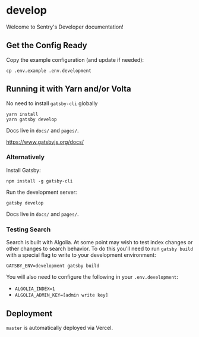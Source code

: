 # develop

Welcome to Sentry's Developer documentation!

## Get the Config Ready

Copy the example configuration (and update if needed):

```shell
cp .env.example .env.development
```

## Running it with Yarn and/or Volta

No need to install `gatsby-cli` globally

```shell
yarn install
yarn gatsby develop
```

Docs live in `docs/` and `pages/`.

https://www.gatsbyjs.org/docs/

### Alternatively

Install Gatsby:

```shell
npm install -g gatsby-cli
```

Run the development server:

```shell
gatsby develop
```

Docs live in `docs/` and `pages/`.

### Testing Search

Search is built with Algolia. At some point may wish to test index changes or other changes to search behavior. To do this you'll need to run `gatsby build` with a special flag to write to your development environment:

```
GATSBY_ENV=development gatsby build
```

You will also need to configure the following in your `.env.development`:

- `ALGOLIA_INDEX=1`
- `ALGOLIA_ADMIN_KEY=[admin write key]`

## Deployment

`master` is automatically deployed via Vercel.
